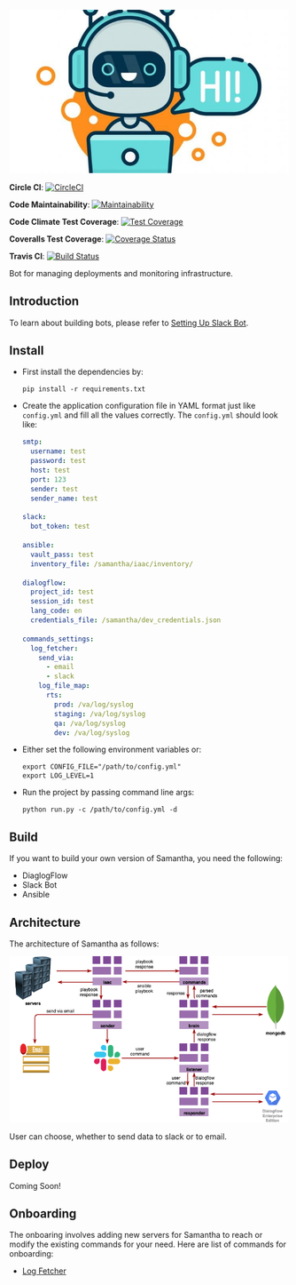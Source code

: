 ![alt-text](docs/chatbot.jpg)

**Circle CI**: [![CircleCI](https://circleci.com/gh/rajatguptarg/samantha.svg?style=svg)](https://circleci.com/gh/rajatguptarg/samantha)

**Code Maintainability**: [![Maintainability](https://api.codeclimate.com/v1/badges/ea81caf4826ebdc015f8/maintainability)](https://codeclimate.com/github/rajatguptarg/samantha/maintainability)

**Code Climate Test Coverage**: [![Test Coverage](https://api.codeclimate.com/v1/badges/ea81caf4826ebdc015f8/test_coverage)](https://codeclimate.com/github/rajatguptarg/samantha/test_coverage)

**Coveralls Test Coverage**: [![Coverage Status](https://coveralls.io/repos/github/rajatguptarg/samantha/badge.svg?branch=master)](https://coveralls.io/github/rajatguptarg/samantha?branch=master)

**Travis CI**: [![Build Status](https://travis-ci.org/rajatguptarg/samantha.svg?branch=master)](https://travis-ci.org/rajatguptarg/samantha)



Bot for managing deployments and monitoring infrastructure.


## Introduction

To learn about building bots, please refer to [Setting Up Slack Bot](/docs/tutorial/README.md).

## Install

* First install the dependencies by:

    ```shell
    pip install -r requirements.txt
    ```

* Create the application configuration file in YAML format just like `config.yml` and fill all the values correctly. The `config.yml` should look like:

    ```yaml
    smtp:
      username: test
      password: test
      host: test
      port: 123
      sender: test
      sender_name: test
    
    slack:
      bot_token: test
    
    ansible:
      vault_pass: test
      inventory_file: /samantha/iaac/inventory/
    
    dialogflow:
      project_id: test
      session_id: test
      lang_code: en
      credentials_file: /samantha/dev_credentials.json
    
    commands_settings:
      log_fetcher:
        send_via:
          - email
          - slack
        log_file_map:
          rts:
            prod: /va/log/syslog
            staging: /va/log/syslog
            qa: /va/log/syslog
            dev: /va/log/syslog
    ```

    

* Either set the following environment variables or:

    ```shell
    export CONFIG_FILE="/path/to/config.yml"
    export LOG_LEVEL=1
    ```
    
* Run the project by passing command line args:

    ```shell
    python run.py -c /path/to/config.yml -d
    ```

    

## Build

If you want to build your own version of Samantha, you need the following:

* DiaglogFlow
* Slack Bot
* Ansible

## Architecture

The architecture of Samantha as follows:



![alt-text](docs/samantha.png)

User can choose, whether to send data to slack or to email.

## Deploy

Coming Soon!


## Onboarding

The onboaring involves adding new servers for Samantha to reach or modify the existing commands for your need. Here are list of commands for onboarding:

* [Log Fetcher](docs/onboarding/log-fetcher.md)

